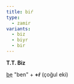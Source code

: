 ```yaml
---
title: biŕ
type:
  - zamir
variants:
  - biz
  - biyr
  - bir
---
```

**T.T. Biz**

[bẹ](/pt/bẹ) "ben" + **+ŕ&#32;**(çoğul eki)
